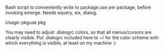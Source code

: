 Bash script to conveniently write to package.use per package, before invoking emerge.
Needs equery, eix, dialog.

Usage:
	pkguse pkg

You may need to adjust .dialogrc colors, so that all menus/cursors are clearly visible.
Put .dialogrc included here to ~/ for the color scheme with which everything is visible, at least on my machine :)

 